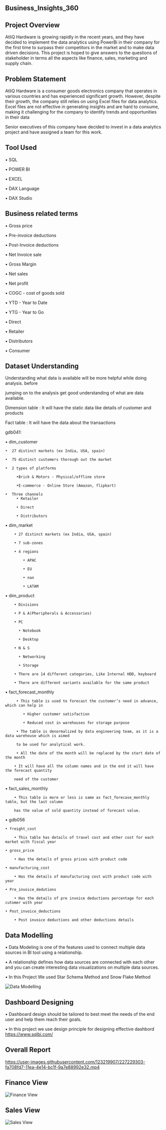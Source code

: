 ## Business_Insights_360


## Project Overview

AtliQ Hardware is growing rapidly in the recent years, and they have decided to implement the data analytics using PowerBi in their company for the first time to surpass their competitors in the market and to make data driven decisions. This project is hoped to give answers to the questions of stakeholder in terms all the aspects like finance, sales, marketing and supply chain.

## Problem Statement
AtliQ Hardware is a consumer goods electronics company that operates in various countries and has experienced significant growth. However, despite their growth, the company still relies on using Excel files for data analytics. Excel files are not effective in generating insights and are hard to consume, making it challenging for the company to identify trends and opportunities in their data

Senior executives of this company have decided to invest in a data analytics project and have assigned a team for this work.

## Tool Used

• SQL

• POWER BI

• EXCEL

• DAX Language

• DAX Studio

## Business related terms

• Gross price

• Pre-invoice deductions

• Post-Invoice deductions

• Net Invoice sale

• Gross Margin

• Net sales

• Net profit

• COGC - cost of goods sold

• YTD - Year to Date

• YTG - Year to Go

• Direct

• Retailer

• Distributors

• Consumer


## Dataset Understanding

Understanding what data is available will be more helpful while doing analysis. before 

jumping on to the analysis get good understanding of what are data available.

Dimension table : It will have the static data like details of customer and products

Fact table : It will have the data about the transactions

gdb041:

•  dim_customer

    •  27 distinct markets (ex India, USA, spain)
    
    •  75 distinct customers thorough out the market
  
    •  2 types of platforms
   
         •Brick & Motors - Physical/offline store
         
         •E-commerce - Online Store (Amazon, flipkart)
         
    •  Three channels
         • Retailer
         
         • Direct
         
         • Distributors
         
• dim_market

        • 27 distinct markets (ex India, USA, spain)
        
        • 7 sub-zones
        
        • 4 regions
        
            • APAC
            
            • EU
            
            • nan
            
            • LATAM
• dim_product

        • Divisions
        
        • P & A(Pheripherals & Accessories)
        
        • PC
        
          • Notebook
          
          • Desktop
          
        • N & S
        
          • Networking
          
          • Storage
          
        • There are 14 different categories, Like Internal HDD, keyboard
        
        • There are different variants available for the same product
        
   • fact_forecast_monthly
   
         • This table is used to forecast the customer’s need in advance, which can help in
         
            • Higher customer satisfaction
            
            • Reduced cost in warehouses for storage purpose
            
         • The table is denormalized by data engineering team, as it is a data warehouse which is aimed
         
         to be used for analytical work.
         
         • All the date of the month will be replaced by the start date of the month
         
        • It will have all the column names and in the end it will have the forecast quantity 
        
        need of the customer
        
   • fact_sales_monthly
   
        • This table is more or less is same as fact_forecase_monthly table, but the last column 
        
        has the value of sold quantity instead of forecast value.
        
• gdb056

    • freight_cost
    
        • This table has details of travel cost and other cost for each market with fiscal year
        
    • gross_price
    
        • Has the details of gross prices with product code
        
    • manufacturing_cost
    
        • Has the details of manufacturing cost with product code with year
        
    • Pre_invoice_dedutions
    
        • Has the details of pre invoice deductions percentage for each cutomer with year
        
    • Post_invoice_deductions

        • Post invoice deductions and other deductions details


## Data Modelling

• Data Modeling is one of the features used to connect multiple data sources in BI tool using a relationship. 

• A relationship defines how data sources are connected with each other and you can create interesting data visualizations on multiple data sources.

• In this Project We used Star Schema Method and Snow Flake Method

![Data Modelling](https://user-images.githubusercontent.com/123219907/227214523-be1eba8f-924a-435b-9c01-8c759be077fc.png)


## Dashboard Designing

 • Dashboard design should be tailored to best meet the needs of the end user and help them reach their goals.
 
 • In this project we use design principle for designing effective dashbord https://www.sqlbi.com/
 
 
 ## Overall Report


https://user-images.githubusercontent.com/123219907/227229303-fa708fd7-11ea-4e14-bc1f-9a7e88992e32.mp4


## Finance View
![Finance View](https://user-images.githubusercontent.com/123219907/227449925-fb02d44f-e946-43d8-9446-1e8f29f4ae9d.gif)

## Sales View
![Sales View](https://user-images.githubusercontent.com/123219907/227451352-30c4fda0-2b85-4012-82ce-07a225e1fb99.gif)




